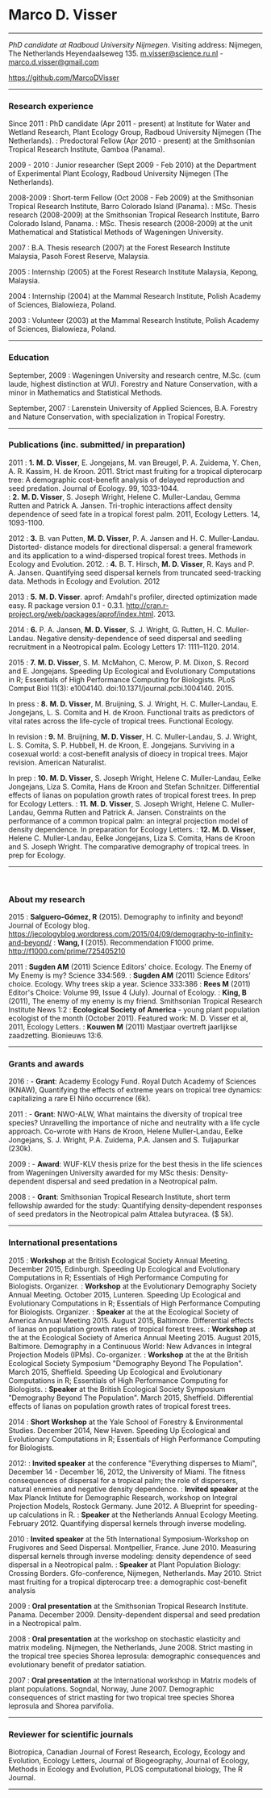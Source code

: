 # Marco D. Visser

---


*PhD candidate at Radboud University Nijmegen*.
Visiting address: Nijmegen, The Netherlands Heyendaalseweg 135.
<m.visser@science.ru.nl> - <marco.d.visser@gmail.com>


<https://github.com/MarcoDVisser>

---

### Research experience
Since 2011
:      PhD candidate (Apr 2011 - present) at Institute for Water and Wetland Research, Plant Ecology Group, Radboud University Nijmegen (The Netherlands). 
:      Predoctoral Fellow (Apr 2010 - present) at the Smithsonian Tropical Research Institute, Gamboa (Panama).

2009 - 2010
:      Junior researcher (Sept 2009 - Feb 2010) at the Department of Experimental Plant Ecology,  Radboud University Nijmegen (The Netherlands).

2008-2009
:	 Short-term Fellow (Oct 2008 - Feb 2009) at the Smithsonian Tropical Research Institute, Barro Colorado Island (Panama). 
:	  MSc. Thesis research (2008-2009) at the Smithsonian Tropical Research Institute, Barro Colorado Island, Panama.
:	   MSc. Thesis research (2008-2009) at the unit Mathematical and Statistical Methods of Wageningen University.

2007
:	 B.A. Thesis research (2007) at the Forest Research Institute Malaysia, Pasoh Forest Reserve, Malaysia.

2005
:	 Internship (2005) at the Forest Research Institute Malaysia, Kepong, Malaysia.

2004
:	Internship (2004) at the Mammal Research Institute, Polish Academy of Sciences, Bialowieza, Poland.

2003
:	 Volunteer (2003) at the Mammal Research Institute, Polish Academy of Sciences, Bialowieza, Poland.

---

### Education
September, 2009
: 	   Wageningen University and research centre, M.Sc. (cum laude, highest distinction at WU). Forestry and Nature Conservation, with a minor in Mathematics and Statistical Methods.

September, 2007
: 	   Larenstein University of Applied Sciences, B.A. Forestry and Nature Conservation, with specialization in Tropical Forestry.

---

### Publications (inc. submitted/ in preparation)
2011
:	**1.** **M. D. Visser**, E. Jongejans, M. van Breugel, P. A. Zuidema, Y. Chen, A. R. Kassim, H. de Kroon. 2011.  Strict mast fruiting for a tropical dipterocarp tree: A demographic cost-benefit analysis of delayed reproduction and seed predation. Journal of Ecology. 99, 1033-1044.  
:	**2.** **M. D. Visser**, S. Joseph Wright, Helene C. Muller-Landau, Gemma Rutten and Patrick A. Jansen. Tri-trophic interactions affect density dependence of seed fate in a tropical forest palm. 2011, Ecology Letters. 14, 1093-1100.

2012
:	**3.** B. van Putten, **M. D. Visser**, P. A. Jansen and H. C. Muller-Landau. Distorted- distance models for directional dispersal: a general framework and its application to a wind-dispersed tropical forest trees. Methods in Ecology and Evolution. 2012.
:	**4.** B. T. Hirsch, **M. D. Visser**, R. Kays and P. A. Jansen.  Quantifying seed dispersal kernels from truncated seed-tracking data. Methods in Ecology and Evolution. 2012

2013
:	**5.** **M. D. Visser**. aprof: Amdahl's profiler, directed optimization made easy. R package version 0.1 - 0.3.1. http://cran.r-project.org/web/packages/aprof/index.html. 2013.

2014
:	**6.** P. A. Jansen, **M. D. Visser**, S. J. Wright, G. Rutten, H. C.  Muller-Landau. Negative density-dependence of seed dispersal and seedling recruitment in a Neotropical palm. Ecology Letters 17: 1111–1120. 2014.

2015
:	**7.** **M. D. Visser**, S. M. McMahon, C. Merow, P. M. Dixon, S. Record and E. Jongejans.  Speeding Up Ecological and Evolutionary Computations in R; Essentials of High Performance Computing for Biologists. PLoS Comput Biol 11(3): e1004140. doi:10.1371/journal.pcbi.1004140. 2015.

In press
:	**8.** **M. D. Visser**, M. Bruijning, S. J. Wright, H. C. Muller-Landau,  E. Jongejans, L. S. Comita and H. de Kroon. Functional traits as predictors of vital rates across the life-cycle of tropical trees. Functional Ecology.

In revision
:   **9.** M. Bruijning, **M. D. Visser**, H. C. Muller-Landau, S. J. Wright, L. S. Comita, S. P. Hubbell, H. de Kroon, E. Jongejans. Surviving in a cosexual world: a cost-benefit analysis of dioecy in tropical trees. Major revision. American Naturalist.

In prep
:	**10.** **M. D. Visser**, S. Joseph Wright, Helene C. Muller-Landau,  Eelke Jongejans, Liza S. Comita, Hans de Kroon and Stefan Schnitzer. Differential effects of lianas on population growth rates of tropical forest trees. In prep for Ecology Letters.
:   **11.** **M. D. Visser**, S. Joseph Wright, Helene C. Muller-Landau, Gemma Rutten and Patrick A. Jansen. Constraints on the performance of a common tropical palm: an integral projection model of density dependence. In preparation for Ecology Letters.
:	**12.** **M. D. Visser**,  Helene C. Muller-Landau,  Eelke Jongejans, Liza S. Comita, Hans de Kroon and S. Joseph Wright. The comparative demography of tropical trees. In prep for Ecology.

---

&nbsp;
&nbsp;
&nbsp;
&nbsp;

### About my research
<!--- uncomment if you want black space again.
&nbsp;
-->

2015
:	 **Salguero-Gómez, R** (2015). Demography to infinity and beyond! Journal of Ecology blog. <https://jecologyblog.wordpress.com/2015/04/09/demography-to-infinity-and-beyond/>
:    **Wang, I** (2015). Recommendation F1000 prime. <http://f1000.com/prime/725405210>

2011
:	 **Sugden AM** (2011) Science Editors' choice. Ecology. The Enemy of My Enemy is my? Science 334:569.
:	 **Sugden AM** (2011) Science Editors' choice. Ecology. Why trees skip a year. Science 333:386
:	 **Rees M** (2011) Editor's Choice: Volume 99, Issue 4 (July). Journal of Ecology.
:	 **King, B** (2011), The enemy of my enemy is my friend. Smithsonian Tropical Research Institute News 1:2
:	 **Ecological Society of America** - young plant population ecologist of the month (October 2011). Featured work: M. D. Visser et al, 2011, Ecology Letters.
:	 **Kouwen M** (2011) Mastjaar overtreft jaarlijkse zaadzetting. Bionieuws 13:6.

---

### Grants and awards
2016
:	- **Grant**: Academy Ecology Fund. Royal Dutch Academy of Sciences (KNAW), Quantifying the effects of extreme years on tropical tree dynamics: capitalizing a rare El Niño occurrence (6k).

2011
:	- **Grant**: NWO-ALW, What maintains the diversity of tropical tree species? Unravelling the importance of niche and neutrality with a life cycle approach. Co-wrote with Hans de Kroon, Helene Muller-Landau, Eelke Jongejans, S. J. Wright, P.A. Zuidema, P.A. Jansen and S. Tuljapurkar (230k).

2009
:	- **Award**: WUF-KLV thesis prize for the best thesis in the life sciences from Wageningen University awarded for my MSc thesis: Density-dependent dispersal and seed predation in a Neotropical palm.

2008
:	- **Grant**: Smithsonian Tropical Research Institute, short term fellowship awarded for the study: Quantifying density-dependent responses of seed predators in the Neotropical palm Attalea butyracea. ($ 5k). 

---

### International presentations

2015
:	**Workshop** at the British Ecological Society Annual Meeting. December 2015, Edinburgh. Speeding Up Ecological and Evolutionary Computations in R; Essentials of High Performance Computing for Biologists. Organizer.
:	**Workshop** at the Evolutionary Demography Society Annual Meeting. October 2015, Lunteren. Speeding Up Ecological and Evolutionary Computations in R; Essentials of High Performance Computing for Biologists. Organizer.
:	 **Speaker** at the at the Ecological Society of America Annual Meeting 2015. August 2015, Baltimore. Differential effects of lianas on population growth rates of tropical forest trees.
:	**Workshop** at the at the Ecological Society of America Annual Meeting 2015. August 2015, Baltimore.  Demography in a Continuous World: New Advances in Integral Projection Models (IPMs). Co-organizer.
:	**Workshop** at the at the British Ecological Society Symposium "Demography Beyond The Population". March 2015, Sheffield. Speeding Up Ecological and Evolutionary Computations in R; Essentials of High Performance Computing for Biologists.
:	 **Speaker** at the British Ecological Society Symposium "Demography Beyond The Population". March 2015, Sheffield. Differential effects of lianas on population growth rates of tropical forest trees.

2014
:	  **Short Workshop** at the Yale School of Forestry & Environmental Studies. December 2014, New Haven. Speeding Up Ecological and Evolutionary Computations in R; Essentials of High Performance Computing for Biologists.

2012:
:	 **Invited speaker** at the conference "Everything disperses to Miami", December 14 - December 16, 2012, the University of Miami. The fitness consequences of dispersal for a tropical palm; the role of dispersers, natural enemies and negative density dependence.
:	  **Invited speaker** at the Max Planck Intitute for Demographic Research, workshop on Integral Projection Models, Rostock Germany.  June 2012. A Blueprint for speeding-up calculations in R.
:	   **Speaker** at the Netherlands Annual Ecology Meeting. February 2012. Quantifying dispersal kernels through inverse modeling.

2010
:	  **Invited speaker** at the 5th International Symposium-Workshop on Frugivores and Seed Dispersal. Montpellier, France. June 2010. Measuring dispersal kernels through inverse modeling: density dependence of seed dispersal in a Neotropical palm.
:	   **Speaker** at Plant Population Biology: Crossing Borders. Gfo-conference, Nijmegen, Netherlands. May 2010. Strict mast fruiting for a tropical dipterocarp tree: a demographic cost-benefit analysis

2009
:	 **Oral presentation** at the Smithsonian Tropical Research Institute. Panama. December 2009. Density-dependent dispersal and seed predation in a Neotropical palm.
 
2008
:	  **Oral presentation** at the workshop on stochastic elasticity and matrix modeling. Nijmegen, the Netherlands, June 2008. Strict masting in the tropical tree species Shorea leprosula: demographic consequences and evolutionary benefit of predator satiation.

2007
:	   **Oral presentation** at the International workshop in Matrix models of plant populations. Sogndal, Norway, June 2007. Demographic consequences of strict masting for two tropical tree species Shorea leprosula and Shorea parvifolia.

---

### Reviewer for scientific journals
Biotropica, Canadian Journal of Forest Research, Ecology, Ecology and Evolution, Ecology Letters, Journal of Biogeography, Journal of Ecology, Methods in Ecology and Evolution, PLOS computational biology, The R Journal. 

---
